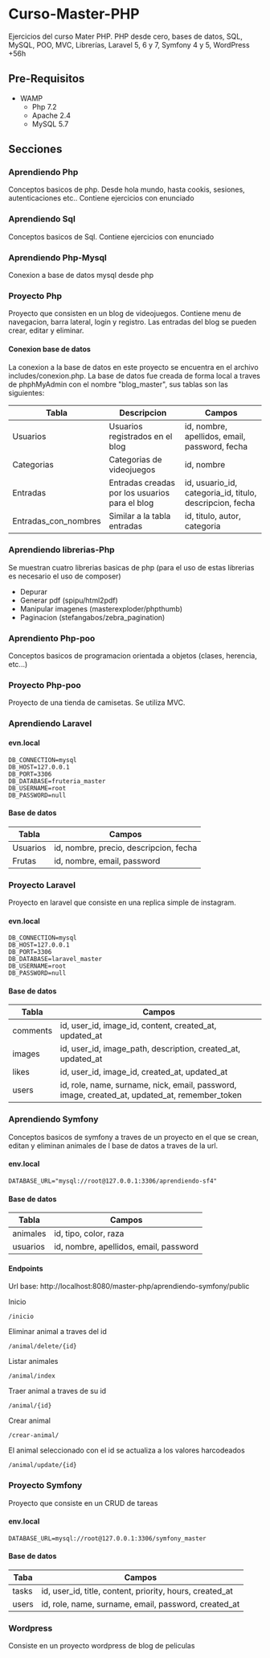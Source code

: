# Curso-Master-PHP
Ejercicios del curso Mater PHP. 
PHP desde cero, bases de datos, SQL, MySQL, POO, MVC, Librerías, Laravel 5, 6 y 7, Symfony 4 y 5, WordPress +56h

## Pre-Requisitos 

* WAMP
  - Php 7.2
  - Apache 2.4
  - MySQL 5.7

## Secciones 

### Aprendiendo Php
Conceptos basicos de php. Desde hola mundo, hasta cookis, sesiones, autenticaciones etc.. Contiene ejercicios con enunciado

### Aprendiendo Sql
Conceptos basicos de Sql. Contiene ejercicios con enunciado

### Aprendiendo Php-Mysql
Conexion a base de datos mysql desde php

### Proyecto Php
Proyecto que consisten en un blog de videojuegos. Contiene menu de navegacion, barra lateral, login y registro. Las entradas del blog se pueden crear, editar y eliminar.

#### Conexion base de datos
La conexion a la base de datos en este proyecto se encuentra en el archivo includes/conexion.php. La base de datos fue creada de forma local a traves de phphMyAdmin con el nombre "blog_master", sus tablas son las siguientes:

| Tabla | Descripcion | Campos |
| ------------- | ------------- |------------- |
| Usuarios  | Usuarios registrados en el blog  | id, nombre, apellidos, email, password, fecha   |
| Categorias  | Categorias de videojuegos  | id, nombre  |
| Entradas  | Entradas creadas por los usuarios para el blog  | id, usuario_id, categoria_id, titulo, descripcion, fecha  |
| Entradas_con_nombres  | Similar a la tabla entradas | id, titulo, autor, categoria  |

### Aprendiendo librerias-Php
Se muestran cuatro librerias basicas de php (para el uso de estas librerias es necesario el uso de composer)

* Depurar
* Generar pdf (spipu/html2pdf)
* Manipular imagenes (masterexploder/phpthumb)
* Paginacion (stefangabos/zebra_pagination)

### Aprendiento Php-poo
Conceptos basicos de programacion orientada a objetos (clases, herencia, etc...)

### Proyecto Php-poo

Proyecto de una tienda de camisetas. Se utiliza MVC.

### Aprendiendo Laravel

#### evn.local 
```
DB_CONNECTION=mysql
DB_HOST=127.0.0.1
DB_PORT=3306
DB_DATABASE=fruteria_master
DB_USERNAME=root
DB_PASSWORD=null

```
#### Base de datos

| Tabla | Campos |
| ------------- |------------- |
| Usuarios  | id, nombre, precio, descripcion, fecha   |
| Frutas  | id, nombre, email, password  |


### Proyecto Laravel

Proyecto en laravel que consiste en una replica simple de instagram.

#### evn.local 
```
DB_CONNECTION=mysql
DB_HOST=127.0.0.1
DB_PORT=3306
DB_DATABASE=laravel_master
DB_USERNAME=root
DB_PASSWORD=null
```

#### Base de datos

| Tabla | Campos |
| ------------- |------------- |
| comments  | id, user_id, image_id, content, created_at, updated_at   |
| images  | id, user_id, image_path, description, created_at, updated_at   |
| likes  | id, user_id, image_id, created_at, updated_at   |
| users  | id, role, name, surname, nick, email, password, image, created_at, updated_at, remember_token |

### Aprendiendo Symfony
Conceptos basicos de symfony a traves de un proyecto en el que se crean, editan y eliminan animales de l base de datos a traves de la url.

#### env.local
```
DATABASE_URL="mysql://root@127.0.0.1:3306/aprendiendo-sf4"
```
#### Base de datos

| Tabla | Campos |
| ------------- |------------- |
| animales  | id, tipo, color, raza   |
| usuarios  | id, nombre, apellidos, email, password  |

#### Endpoints

Url base: http://localhost:8080/master-php/aprendiendo-symfony/public

Inicio
```
/inicio
```
Eliminar animal a traves del id
```
/animal/delete/{id}
```
Listar animales
```
/animal/index
```
Traer animal a traves de su id
```
/animal/{id}
```
Crear animal
```
/crear-animal/
```
El animal seleccionado con el id se actualiza a los valores harcodeados
```
/animal/update/{id}
```

### Proyecto Symfony
Proyecto que consiste en un CRUD de tareas

#### env.local
```
DATABASE_URL=mysql://root@127.0.0.1:3306/symfony_master
```
#### Base de datos

| Taba | Campos |
| ------------- |------------- |
| tasks  | id, user_id, title, content, priority, hours, created_at   |
| users  | id, role, name, surname, email, password, created_at  |


### Wordpress
Consiste en un proyecto wordpress de blog de peliculas
